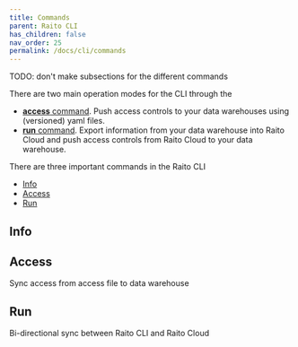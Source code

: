 ```yaml
---
title: Commands
parent: Raito CLI
has_children: false
nav_order: 25
permalink: /docs/cli/commands
---
```


TODO: don't make subsections for the different commands

There are two main operation modes for the CLI through the 
- [**access** command](/cli/commands/access). Push access controls to your data warehouses using (versioned) yaml files.
- [**run** command](/cli/commands/run). Export information from your data warehouse into Raito Cloud and push access controls from Raito Cloud to your data warehouse.

There are three important commands in the Raito CLI
- [Info](#info)
- [Access](#access)
- [Run](#run)

## Info


## Access 

Sync access from access file to data warehouse


## Run

Bi-directional sync between Raito CLI and Raito Cloud